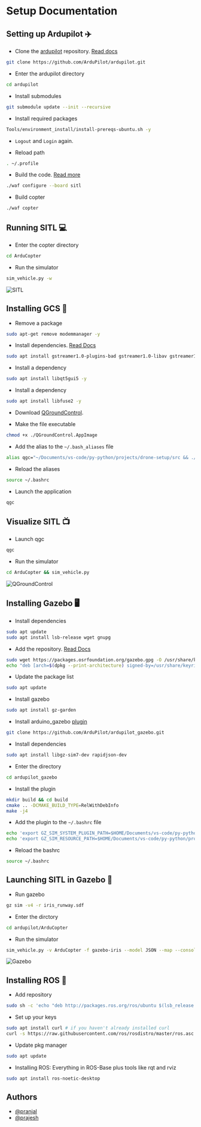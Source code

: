 # Setup Documentation

## Setting up Ardupilot ✈️

- Clone the [ardupilot](https://github.com/ArduPilot/ardupilot) repository. [Read docs](https://ardupilot.org/dev/docs/building-setup-linux.html)

```bash
git clone https://github.com/ArduPilot/ardupilot.git
```

- Enter the ardupilot directory

```bash
cd ardupilot
```

- Install submodules

```bash
git submodule update --init --recursive
```

- Install required packages

```bash
Tools/environment_install/install-prereqs-ubuntu.sh -y
```

- `Logout` and `Login` again.

- Reload path

```bash
. ~/.profile
```

- Build the code. [Read more](https://github.com/ArduPilot/ardupilot/blob/master/BUILD.md)

```bash
./waf configure --board sitl
```

- Build copter

```bash
./waf copter
```

## Running SITL 💻️

- Enter the copter directory

```bash
cd ArduCopter
```

- Run the simulator

```bash
sim_vehicle.py -w
```

![SITL](./assets/sim.png?raw=true "SITL")

## Installing GCS 📡️

- Remove a package

```bash
sudo apt-get remove modemmanager -y
```

- Install dependencies. [Read Docs](https://docs.qgroundcontrol.com/master/en/getting_started/download_and_install.html)

```bash
sudo apt install gstreamer1.0-plugins-bad gstreamer1.0-libav gstreamer1.0-gl -y
```

- Install a dependency

```bash
sudo apt install libqt5gui5 -y
```

- Install a dependency

```bash
sudo apt install libfuse2 -y
```

- Download [QGroundControl](https://d176tv9ibo4jno.cloudfront.net/latest/QGroundControl.AppImage).

- Make the file executable

```bash
chmod +x ./QGroundControl.AppImage
```

- Add the alias to the `~/.bash_aliases` file

```bash
alias qgc="~/Documents/vs-code/py-python/projects/drone-setup/src && ./QGroundControl.AppImage"
```

- Reload the aliases

```bash
source ~/.bashrc
```

- Launch the application

```bash
qgc
```

## Visualize SITL 📺️

- Launch qgc

```bash
qgc
```

- Run the simulator

```bash
cd ArduCopter && sim_vehicle.py
```

![QGroundControl](./assets/qgc.png?raw=true "QGroundControl")

## Installing Gazebo 🖥️

- Install dependencies

```bash
sudo apt update
sudo apt install lsb-release wget gnupg
```

- Add the repository. [Read Docs](https://staging.gazebosim.org/docs/garden/install_ubuntu)

```bash
sudo wget https://packages.osrfoundation.org/gazebo.gpg -O /usr/share/keyrings/pkgs-osrf-archive-keyring.gpg
echo "deb [arch=$(dpkg --print-architecture) signed-by=/usr/share/keyrings/pkgs-osrf-archive-keyring.gpg] http://packages.osrfoundation.org/gazebo/ubuntu-stable $(lsb_release -cs) main" | sudo tee /etc/apt/sources.list.d/gazebo-stable.list > /dev/null
```

- Update the package list

```bash
sudo apt update
```

- Install gazebo

```bash
sudo apt install gz-garden
```

- Install arduino_gazebo [plugin](https://github.com/ArduPilot/ardupilot_gazebo)

```bash
git clone https://github.com/ArduPilot/ardupilot_gazebo.git
```

- Install dependencies

```bash
sudo apt install libgz-sim7-dev rapidjson-dev
```

- Enter the directory

```bash
cd ardupilot_gazebo
```

- Install the plugin

```bash
mkdir build && cd build
cmake .. -DCMAKE_BUILD_TYPE=RelWithDebInfo
make -j4
```

- Add the plugin to the `~/.bashrc` file

```bash
echo 'export GZ_SIM_SYSTEM_PLUGIN_PATH=$HOME/Documents/vs-code/py-python/projects/drone-setup/src/ardupilot_gazebo/build:${GZ_SIM_SYSTEM_PLUGIN_PATH}' >> ~/.bashrc
echo 'export GZ_SIM_RESOURCE_PATH=$HOME/Documents/vs-code/py-python/projects/drone-setup/src/ardupilot_gazebo/models:$HOME/Documents/vs-code/py-python/projects/drone-setup/src/ardupilot_gazebo/worlds:${GZ_SIM_RESOURCE_PATH}' >> ~/.bashrc
```

- Reload the bashrc

```bash
source ~/.bashrc
```

## Launching SITL in Gazebo 🚀️

- Run gazebo

```bash
gz sim -v4 -r iris_runway.sdf
```

- Enter the dirctory

```bash
cd ardupilot/ArduCopter
```

- Run the simulator

```bash
sim_vehicle.py -v ArduCopter -f gazebo-iris --model JSON --map --console
```

![Gazebo](./assets/gzb.png?raw=true "Gazebo")

## Installing ROS 🦾

- Add repository

```bash
sudo sh -c 'echo "deb http://packages.ros.org/ros/ubuntu $(lsb_release -sc) main" > /etc/apt/sources.list.d/ros-latest.list'
```

- Set up your keys

```bash
sudo apt install curl # if you haven't already installed curl
curl -s https://raw.githubusercontent.com/ros/rosdistro/master/ros.asc | sudo apt-key add -
```

- Update pkg manager

```bash
sudo apt update
```

- Installing ROS: Everything in ROS-Base plus tools like rqt and rviz

```bash
sudo apt install ros-noetic-desktop
```

## Authors

- [@pranjal](https://github.com/PranjalAgarwal04)
- [@prajesh](https://github.com/prajeshElEvEn)

